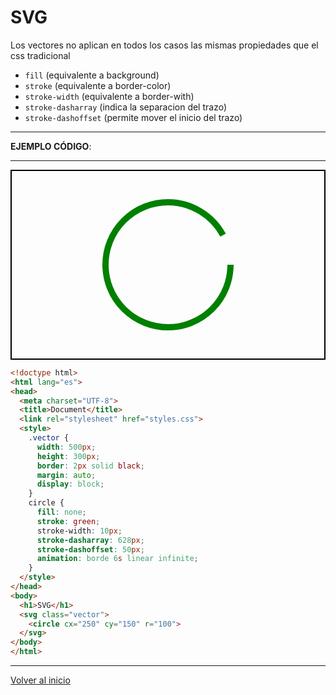 # SVG

Los vectores no aplican en todos los casos las mismas propiedades que el css tradicional

* `fill` (equivalente a background)
* `stroke` (equivalente a border-color)
* `stroke-width` (equivalente a border-with)
* `stroke-dasharray` (indica la separacion del trazo)
* `stroke-dashoffset` (permite mover el inicio del trazo)

---------------------------------------------------------------------------

**EJEMPLO CÓDIGO**: 

---------------------------------------------------------------------------

<svg class="vector" style="width: 500px;  height: 300px;  border: 2px solid black;  margin: auto;  display: block;">
  <circle style ="fill: none;  stroke: green;  stroke-width: 10px;  stroke-dasharray: 628px;  stroke-dashoffset: 50px;  animation: borde 6s linear infinite;" cx="250" cy="150" r="100">
</svg>

```html
<!doctype html>
<html lang="es">
<head>
  <meta charset="UTF-8">
  <title>Document</title>
  <link rel="stylesheet" href="styles.css">
  <style>
    .vector {
      width: 500px;
      height: 300px;
      border: 2px solid black;
      margin: auto;
      display: block;
    }
    circle {
      fill: none;
      stroke: green;
      stroke-width: 10px;
      stroke-dasharray: 628px;
      stroke-dashoffset: 50px;
      animation: borde 6s linear infinite;
    }
  </style>
</head>
<body>
  <h1>SVG</h1>
  <svg class="vector">
    <circle cx="250" cy="150" r="100">
  </svg>
</body>
</html>
```

---------------------------------------------------------------------------

[Volver al inicio](#-SVG)
